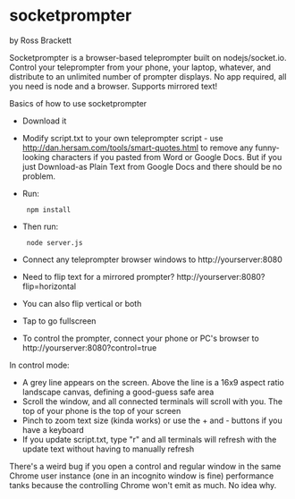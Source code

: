 # socketprompter

by Ross Brackett

Socketprompter is a browser-based teleprompter built on nodejs/socket.io. Control your teleprompter from your phone, your laptop, whatever, and distribute to an unlimited number of prompter displays. No app required, all you need is node and a browser. Supports mirrored text!

Basics of how to use socketprompter
* Download it
* Modify script.txt to your own teleprompter script - use http://dan.hersam.com/tools/smart-quotes.html to remove any funny-looking characters if you pasted from Word or Google Docs. But if you just Download-as Plain Text from Google Docs and there should be no problem.
* Run:

       npm install


* Then run:

       node server.js
       

* Connect any teleprompter browser windows to http://yourserver:8080
* Need to flip text for a mirrored prompter? http://yourserver:8080?flip=horizontal
* You can also flip vertical or both
* Tap to go fullscreen
* To control the prompter, connect your phone or PC's browser to http://yourserver:8080?control=true

In control mode:
* A grey line appears on the screen. Above the line is a 16x9 aspect ratio landscape canvas, defining a good-guess safe area
* Scroll the window, and all connected terminals will scroll with you. The top of your phone is the top of your screen
* Pinch to zoom text size (kinda works) or use the + and - buttons if you have a keyboard
* If you update script.txt, type "r" and all terminals will refresh with the update text without having to manually refresh

There's a weird bug if you open a control and regular window in the same Chrome user instance (one in an incognito window is fine) performance tanks because the controlling Chrome won't emit as much. No idea why.